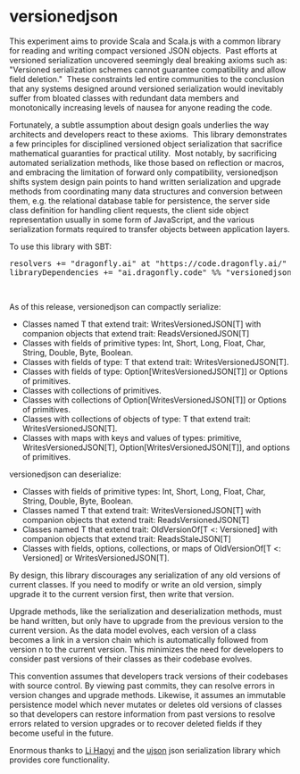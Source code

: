 # versionedjson
This experiment aims to provide Scala and Scala.js with a common library for reading and writing compact versioned JSON objects.&nbsp;&nbsp;Past efforts at versioned serialization uncovered seemingly deal breaking axioms such as: "Versioned serialization schemes cannot guarantee compatibility and allow field deletion."&nbsp;&nbsp;These constraints led entire communities to the conclusion that any systems designed around versioned serialization would inevitably suffer from bloated classes with redundant data members and monotonically increasing levels of nausea for anyone reading the code.

Fortunately, a subtle assumption about design goals underlies the way architects and developers react to these axioms.&nbsp;&nbsp;This library demonstrates a few principles for disciplined versioned object serialization that sacrifice mathematical guaranties for practical utility.&nbsp;&nbsp;Most notably, by sacrificing automated serialization methods, like those based on reflection or macros, and embracing the limitation of forward only compatibility, versionedjson shifts system design pain points to hand written serialization and upgrade methods from coordinating many data structures and conversion between them, e.g. the relational database table for persistence, the server side class definition for handling client requests, the client side object representation usually in some form of JavaScript, and the various serialization formats required to transfer objects between application layers.

To use this library with SBT:
<pre>
resolvers += "dragonfly.ai" at "https://code.dragonfly.ai/"
libraryDependencies += "ai.dragonfly.code" %% "versionedjson" % "0.204"
</pre><br />

As of this release, versionedjson can compactly serialize:
<ul>
<li>Classes named T that extend trait: WritesVersionedJSON[T] with companion objects that extend trait: ReadsVersionedJSON[T]</li>
<li>Classes with fields of primitive types: Int, Short, Long, Float, Char, String, Double, Byte, Boolean.</li>
<li>Classes with fields of type: T that extend trait: WritesVersionedJSON[T].</li>
<li>Classes with fields of type: Option[WritesVersionedJSON[T]] or Options of primitives.</li>
<li>Classes with collections of primitives.
<li>Classes with collections of Option[WritesVersionedJSON[T]] or Options of primitives.</li>
<li>Classes with collections of objects of type: T that extend trait: WritesVersionedJSON[T].</li>
<li>Classes with maps with keys and values of types: primitive, WritesVersionedJSON[T], Option[WritesVersionedJSON[T]], and options of primitives.</li>
</ul>

versionedjson can deserialize:
<ul>
<li>Classes with fields of primitive types: Int, Short, Long, Float, Char, String, Double, Byte, Boolean.</li>
<li>Classes named T that extend trait: WritesVersionedJSON[T] with companion objects that extend trait: ReadsVersionedJSON[T]</li>
<li>Classes named T that extend trait: OldVersionOf[T &lt;: Versioned] with companion objects that extend trait: ReadsStaleJSON[T]</li>
<li>Classes with fields, options, collections, or maps of OldVersionOf[T &lt;: Versioned] or WritesVersionedJSON[T].</li>
</ul>

By design, this library discourages any serialization of any old versions of current classes.  If you need to modify or write an old version, simply upgrade it to the current version first, then write that version.

Upgrade methods, like the serialization and deserialization methods, must be hand written, but only have to upgrade from the previous version to the current version.  As the data model evolves, each version of a class becomes a link in a version chain which is automatically followed from version n to the current version.  This minimizes the need for developers to consider past versions of their classes as their codebase evolves.

This convention assumes that developers track versions of their codebases with source control.  By viewing past commits, they can resolve errors in version changes and upgrade methods.  Likewise, it assumes an immutable persistence model which never mutates or deletes old versions of classes so that developers can restore information from past versions to resolve errors related to version upgrades or to recover deleted fields if they become useful in the future.

Enormous thanks to <a href="https://www.lihaoyi.com/">Li Haoyi</a> and the <a href="https://github.com/lihaoyi/upickle/tree/master/ujson">ujson</a> json serialization library which provides core functionality.